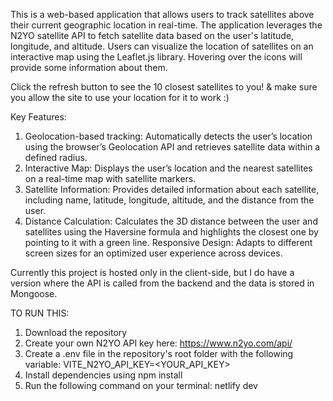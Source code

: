 This is a web-based application that allows users to track satellites above their current geographic location in real-time. The application leverages the N2YO satellite API to fetch satellite data based on the user's latitude, longitude, and altitude. Users can visualize the location of satellites on an interactive map using the Leaflet.js library. Hovering over the icons will provide some information about them.

Click the refresh button to see the 10 closest satellites to you!
& make sure you allow the site to use your location for it to work :)

Key Features:
1. Geolocation-based tracking: Automatically detects the user’s location using the browser’s Geolocation API and retrieves satellite data within a defined radius.
2. Interactive Map: Displays the user’s location and the nearest satellites on a real-time map with satellite markers.
3. Satellite Information: Provides detailed information about each satellite, including name, latitude, longitude, altitude, and the distance from the user.
4. Distance Calculation: Calculates the 3D distance between the user and satellites using the Haversine formula and highlights the closest one by pointing to it with a green line.
Responsive Design: Adapts to different screen sizes for an optimized user experience across devices.

Currently this project is hosted only in the client-side, but I do have a version where the API is called from the backend and the data is stored in Mongoose.

TO RUN THIS:

1. Download the repository
2. Create your own N2YO API key here: https://www.n2yo.com/api/
3. Create a .env file in the repository's root folder with the following variable: VITE_N2YO_API_KEY=<YOUR_API_KEY>
4. Install dependencies using npm install <library>
5. Run the following command on your terminal: netlify dev
